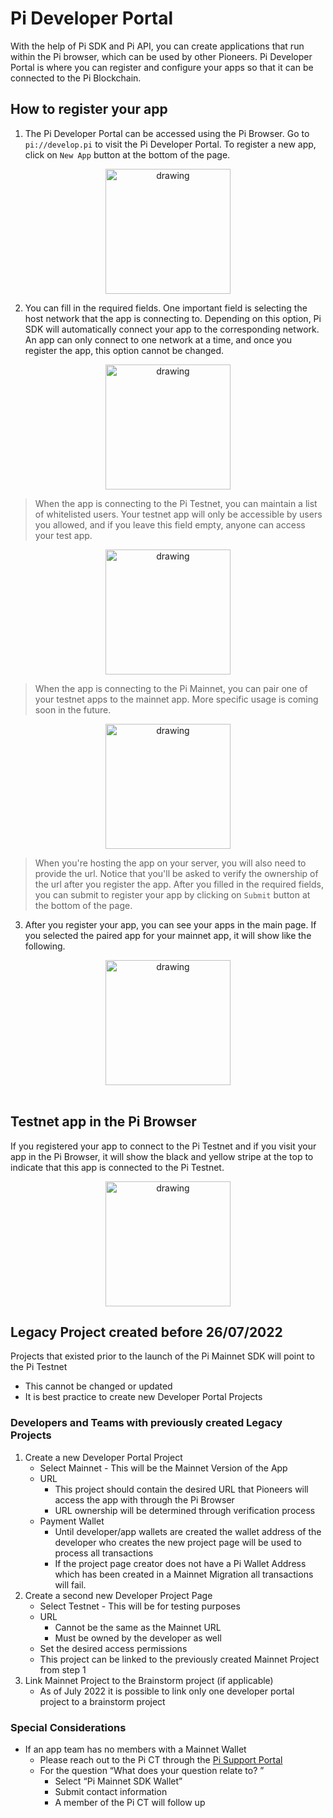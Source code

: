 # Pi Developer Portal

With the help of Pi SDK and Pi API, you can create applications that run within the Pi browser, which can be used by other Pioneers. Pi Developer Portal is where you can register and configure your apps so that it can be connected to the Pi Blockchain.

## How to register your app

1. The Pi Developer Portal can be accessed using the Pi Browser. Go to `pi://develop.pi` to visit the Pi Developer Portal. To register a new app, click on `New App` button at the bottom of the page.

<div style="text-align:center;">
    <img src="./img/dev_portal_main_1.png" alt="drawing" width="200"/>
</div>

2. You can fill in the required fields. One important field is selecting the host network that the app is connecting to. Depending on this option, Pi SDK will automatically connect your app to the corresponding network. An app can only connect to one network at a time, and once you register the app, this option cannot be changed.

<div style="text-align:center;">
    <img src="./img/dev_portal_new_1.png" alt="drawing" width="200"/>
</div>

> When the app is connecting to the Pi Testnet, you can maintain a list of whitelisted users. Your testnet app will only be accessible by users you allowed, and if you leave this field empty, anyone can access your test app.

<div style="text-align:center;">
    <img src="./img/dev_portal_new_2.png" alt="drawing" width="200"/>
</div>

> When the app is connecting to the Pi Mainnet, you can pair one of your testnet apps to the mainnet app. More specific usage is coming soon in the future.

<div style="text-align:center;">
    <img src="./img/dev_portal_new_3.png" alt="drawing" width="200"/>
</div>

> When you're hosting the app on your server, you will also need to provide the url. Notice that you'll be asked to verify the ownership of the url after you register the app. After you filled in the required fields, you can submit to register your app by clicking on `Submit` button at the bottom of the page.

3. After you register your app, you can see your apps in the main page. If you selected the paired app for your mainnet app, it will show like the following.

<div style="text-align:center;">
    <img src="./img/dev_portal_main_2.png" alt="drawing" width="200"/>
</div>
<br>

## Testnet app in the Pi Browser

If you registered your app to connect to the Pi Testnet and if you visit your app in the Pi Browser, it will show the black and yellow stripe at the top to indicate that this app is connected to the Pi Testnet.

<div style="text-align:center;">
    <img src="./img/testnet_indicator.png" alt="drawing" width="200"/>
</div>


## Legacy Project created before 26/07/2022 

Projects that existed prior to the launch of the Pi Mainnet SDK will point to the Pi Testnet
- This cannot be changed or updated
- It is best practice to create new Developer Portal Projects

### Developers and Teams with previously created Legacy Projects

1. Create a new Developer Portal Project 
    - Select Mainnet - This will be the Mainnet Version of the App
    - URL
        - This project should contain the desired URL that Pioneers will access the app with through the Pi Browser
        - URL ownership will be determined through verification process
    - Payment Wallet
        - Until developer/app wallets are created the wallet address of the developer who creates the new project page will be used to process all transactions
        - If the project page creator does not have a Pi Wallet Address which has been created in a Mainnet Migration all transactions will fail.  
2. Create a second new Developer Project Page
    - Select Testnet - This will be for testing purposes
    - URL
        - Cannot be the same as the Mainnet URL
        - Must be owned by the developer as well
    - Set the desired access permissions 
    - This project can be linked to the previously created Mainnet Project from step 1
3. Link Mainnet Project to the Brainstorm project (if applicable)
    - As of July 2022 it is possible to link only one developer portal project to a brainstorm project

### Special Considerations
- If an app team has no members with a Mainnet Wallet
    - Please reach out to the Pi CT through the <a href="https://pinetwork.atlassian.net/servicedesk/customer/portal/1/group/3/create/20" target="_blank">Pi Support Portal</a>
    - For the question “What does your question relate to? ”
        - Select “Pi Mainnet SDK Wallet”
        - Submit contact information
        - A member of the Pi CT will follow up
